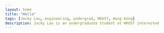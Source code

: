 ```yaml
---
layout: home
title: "Hello"
tags: [Jacky Lau, engineering, undergrad, HKUST, Hong Kong]
description: Jacky Lau is an undergraduate student at HKUST interested mathematics and computer science.
---
```

